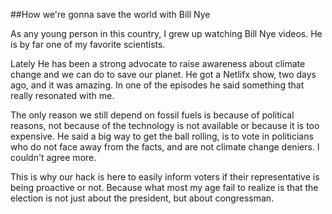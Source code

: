##How we're gonna save the world with Bill Nye

As any young person in this country, I grew up watching Bill Nye videos. He is by far one of my favorite scientists.

Lately He has been a strong advocate to raise awareness about climate change and we can do to save our planet. He got a Netlifx show, two days ago, and it was amazing. In one of the episodes he said something that really resonated with me.

The only reason we still depend on fossil fuels is because of political reasons, not because of the technology is not available or because it is too expensive. He said a big way to get the ball rolling, is to vote in politicians who do not face away from the facts, and are not climate change deniers. I couldn't agree more.

This is why our hack is here to easily inform voters if their representative is being proactive or not. Because what most my age fail to realize is that the election is not just about the president, but about congressman.
